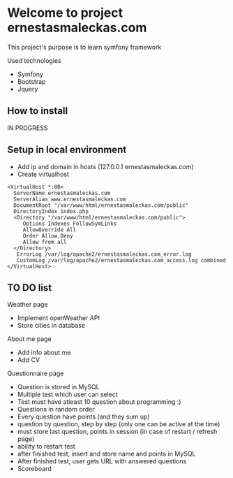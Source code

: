 # Welcome to  project ernestasmaleckas.com

This project's purpose is to learn symfony framework

Used technologies
 - Symfony
 - Bootstrap
 - Jquery

## How to install

IN PROGRESS







## Setup in local environment

 - Add ip and domain in hosts (127.0.0.1 ernestasmaleckas.com)
 - Create virtualhost 
 
 ```
 <VirtualHost *:80>
   ServerName ernestasmaleckas.com
   ServerAlias www.ernestasmaleckas.com
   DocumentRoot "/var/www/html/ernestasmaleckas.com/public"
   DirectoryIndex index.php
   <Directory "/var/www/html/ernestasmaleckas.com/public">
      Options Indexes FollowSymLinks
      AllowOverride All
      Order Allow,Deny
      Allow from all
   </Directory>
    ErrorLog /var/log/apache2/ernestasmaleckas.com_error.log
    CustomLog /var/log/apache2/ernestasmaleckas.com_access.log combined
</VirtualHost>
```

## TO DO list

Weather page
 - Implement openWeather API
 - Store cities in database

About me page
 - Add info about me
 - Add CV

Questionnaire page
 - Question is stored in MySQL
 - Multiple test which user can select
 - Test must have atleast 10 question about programming :) 
 - Questions in random order
 - Every question have points (and they sum up)
 - question by question, step by step (only one can be active at the time)
 - must store last question, points in session (in case of restart / refresh page)
 - ability to restart test
 - after finished test, insert and store name and points in MySQL
 - After finished test, user gets URL with answered questions
 - Scoreboard
 
